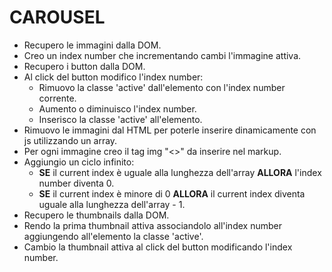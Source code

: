 # CAROUSEL #


- Recupero le immagini dalla DOM.
- Creo un index number che incrementando cambi l'immagine attiva. 
- Recupero i button dalla DOM.
- Al click del button modifico l'index number: 
    - Rimuovo la classe 'active' dall'elemento con l'index number corrente.   
    - Aumento o diminuisco l'index number. 
    - Inserisco la classe 'active' all'elemento. 
- Rimuovo le immagini dal HTML per poterle inserire dinamicamente con js utilizzando un array. 
- Per ogni immagine creo il tag img "<>" da inserire nel markup.
- Aggiungio un ciclo infinito: 
    - **SE** il current index è uguale alla lunghezza dell'array **ALLORA** l'index number diventa 0.
    - **SE** il current index è minore di 0 **ALLORA** il current index diventa uguale alla lunghezza dell'array - 1.
- Recupero le thumbnails dalla DOM.
- Rendo la prima thumbnail attiva associandolo all'index number aggiungendo all'elemento la classe 'active'.
- Cambio la thumbnail attiva al click del button modificando l'index number.